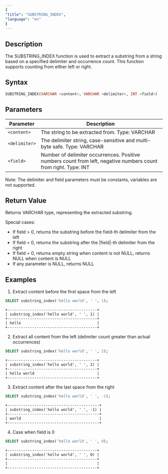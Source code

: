 ```yaml
---
{
"title": "SUBSTRING_INDEX",
"language": "en"
}
---
```


<!-- 
Licensed to the Apache Software Foundation (ASF) under one
or more contributor license agreements.  See the NOTICE file
distributed with this work for additional information
regarding copyright ownership.  The ASF licenses this file
to you under the Apache License, Version 2.0 (the
"License"); you may not use this file except in compliance
with the License.  You may obtain a copy of the License at
  http://www.apache.org/licenses/LICENSE-2.0
Unless required by applicable law or agreed to in writing,
software distributed under the License is distributed on an
"AS IS" BASIS, WITHOUT WARRANTIES OR CONDITIONS OF ANY
KIND, either express or implied.  See the License for the
specific language governing permissions and limitations
under the License.
-->

## Description

The SUBSTRING_INDEX function is used to extract a substring from a string based on a specified delimiter and occurrence count. This function supports counting from either left or right.

## Syntax

```sql
SUBSTRING_INDEX(VARCHAR <content>, VARCHAR <delimiter>, INT <field>)
```

## Parameters
| Parameter | Description                                                                                                     |
| --------- | --------------------------------------------------------------------------------------------------------------- |
| `<content>` | The string to be extracted from. Type: VARCHAR                                                                  |
| `<delimiter>` | The delimiter string, case-sensitive and multi-byte safe. Type: VARCHAR                                         |
| `<field>` | Number of delimiter occurrences. Positive numbers count from left, negative numbers count from right. Type: INT |

Note: The delimiter and field parameters must be constants, variables are not supported.

## Return Value

Returns VARCHAR type, representing the extracted substring.

Special cases:
- If field > 0, returns the substring before the field-th delimiter from the left
- If field < 0, returns the substring after the |field|-th delimiter from the right
- If field = 0, returns empty string when content is not NULL, returns NULL when content is NULL
- If any parameter is NULL, returns NULL

## Examples

1. Extract content before the first space from the left
```sql
SELECT substring_index('hello world', ' ', 1);
```
```text
+----------------------------------------+
| substring_index('hello world', ' ', 1) |
+----------------------------------------+
| hello                                  |
+----------------------------------------+
```

2. Extract all content from the left (delimiter count greater than actual occurrences)
```sql
SELECT substring_index('hello world', ' ', 2);
```
```text
+----------------------------------------+
| substring_index('hello world', ' ', 2) |
+----------------------------------------+
| hello world                            |
+----------------------------------------+
```

3. Extract content after the last space from the right
```sql
SELECT substring_index('hello world', ' ', -1);
```
```text
+-----------------------------------------+
| substring_index('hello world', ' ', -1) |
+-----------------------------------------+
| world                                   |
+-----------------------------------------+
```

4. Case when field is 0
```sql
SELECT substring_index('hello world', ' ', 0);
```
```text
+----------------------------------------+
| substring_index('hello world', ' ', 0) |
+----------------------------------------+
|                                        |
+----------------------------------------+
```